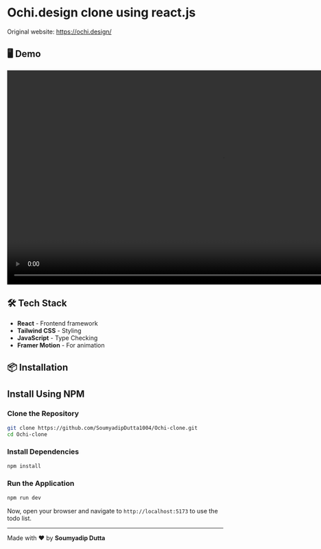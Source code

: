 # Ochi.design clone using react.js

Original website: https://ochi.design/



## 🖥️ Demo
[<video controls autoplay width="1000"/> <source src="public/Ochi.mp4" type="video/mp4"> </video>]()


## 🛠️ Tech Stack
- **React** - Frontend framework
- **Tailwind CSS** - Styling
- **JavaScript** - Type Checking
- **Framer Motion** - For animation


## 📦 Installation


## Install Using NPM

### Clone the Repository
```sh
git clone https://github.com/SoumyadipDutta1004/Ochi-clone.git
cd Ochi-clone
```

### Install Dependencies
```sh
npm install
```

### Run the Application
```sh
npm run dev
```

Now, open your browser and navigate to `http://localhost:5173` to use the todo list.

---
Made with ❤️ by **Soumyadip Dutta**

